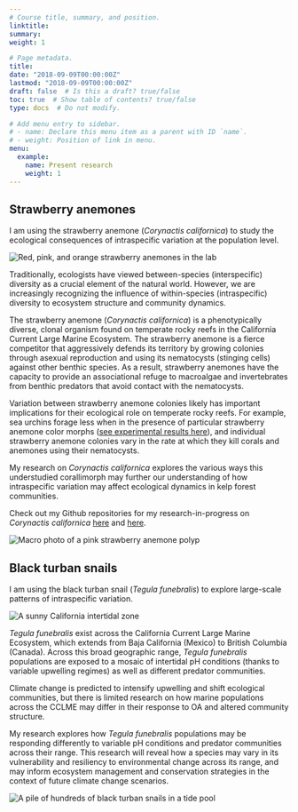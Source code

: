 ```yaml
---
# Course title, summary, and position.
linktitle: 
summary: 
weight: 1

# Page metadata.
title: 
date: "2018-09-09T00:00:00Z"
lastmod: "2018-09-09T00:00:00Z"
draft: false  # Is this a draft? true/false
toc: true  # Show table of contents? true/false
type: docs  # Do not modify.

# Add menu entry to sidebar.
# - name: Declare this menu item as a parent with ID `name`.
# - weight: Position of link in menu.
menu: 
  example:
    name: Present research
    weight: 1
---
```


## Strawberry anemones

I am using the strawberry anemone (*Corynactis californica*) to study the ecological consequences of intraspecific variation at the population level. 

![Red, pink, and orange strawberry anemones in the lab](/img/cory-lab.jpg)

Traditionally, ecologists have viewed between-species (interspecific) diversity as a crucial element of the natural world. However, we are increasingly recognizing the influence of within-species (intraspecific) diversity to ecosystem structure and community dynamics.

The strawberry anemone (*Corynactis californica*) is a phenotypically diverse, clonal organism found on temperate rocky reefs in the California Current Large Marine Ecosystem. The strawberry anemone is a fierce competitor that aggressively defends its territory by growing colonies through asexual reproduction and using its nematocysts (stinging cells) against other benthic species. As a result, strawberry anemones have the capacity to provide an associational refuge to macroalgae and invertebrates from benthic predators that avoid contact with the nematocysts. 

Variation between strawberry anemone colonies likely has important implications for their ecological role on temperate rocky reefs. For example, sea urchins forage less when in the presence of particular strawberry anemone color morphs (<a href="https://github.com/ameliaritger/Ritger-2019-Corynactis-urchin-deterrence" target="_blank">see experimental results here</a>), and individual strawberry anemone colonies vary in the rate at which they kill corals and anemones using their nematocysts.

My research on *Corynactis californica* explores the various ways this understudied corallimorph may further our understanding of how intraspecific variation may affect ecological dynamics in kelp forest communities.

Check out my Github repositories for my research-in-progress on *Corynactis californica* <a href="https://github.com/ameliaritger/Ritger-2019-Corynactis-measurements" target="_blank">here</a> and <a href="https://github.com/ameliaritger/Ritger-2019-Corynactis-urchin-deterrence" target="_blank">here</a>.

![Macro photo of a pink strawberry anemone polyp](/img/232o.jpg)

## Black turban snails

I am using the black turban snail (*Tegula funebralis*) to explore large-scale patterns of intraspecific variation. 

![A sunny California intertidal zone](/img/lol2.jpg)

*Tegula funebralis* exist across the California Current Large Marine Ecosystem, which extends from Baja California (Mexico) to British Columbia (Canada). Across this broad geographic range, *Tegula funebralis* populations are exposed to a mosaic of intertidal pH conditions (thanks to variable upwelling regimes) as well as different predator communities.

Climate change is predicted to intensify upwelling and shift ecological communities, but there is limited research on how marine populations across the CCLME may differ in their response to OA and altered community structure. 

My research explores how *Tegula funebralis* populations may be responding differently to variable pH conditions and predator communities across their range. This research will reveal how a species may vary in its vulnerability and resiliency to environmental change across its range, and may inform ecosystem management and conservation strategies in the context of future climate change scenarios.

![A pile of hundreds of black turban snails in a tide pool](/img/tegula-many.jpg)
